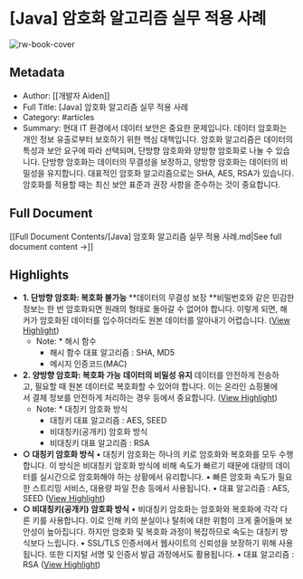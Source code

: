 # [Java] 암호화 알고리즘 실무 적용 사례

![rw-book-cover](https://img1.daumcdn.net/thumb/R800x0/?scode=mtistory2&fname=https%3A%2F%2Fblog.kakaocdn.net%2Fdn%2F1yu25%2Fbtsp8YWVraX%2Fb0T2kbDWjY6UFM3Osz70ek%2Fimg.png)

## Metadata
- Author: [[개발자 Aiden]]
- Full Title: [Java] 암호화 알고리즘 실무 적용 사례
- Category: #articles
- Summary: 현대 IT 환경에서 데이터 보안은 중요한 문제입니다. 데이터 암호화는 개인 정보 유출로부터 보호하기 위한 핵심 대책입니다. 암호화 알고리즘은 데이터의 특성과 보안 요구에 따라 선택되며, 단방향 암호화와 양방향 암호화로 나눌 수 있습니다. 단방향 암호화는 데이터의 무결성을 보장하고, 양방향 암호화는 데이터의 비밀성을 유지합니다. 대표적인 암호화 알고리즘으로는 SHA, AES, RSA가 있습니다. 암호화를 적용할 때는 최신 보안 표준과 권장 사항을 준수하는 것이 중요합니다.

## Full Document
[[Full Document Contents/[Java] 암호화 알고리즘 실무 적용 사례.md|See full document content →]]

## Highlights
- **1. 단방향 암호화: 복호화 불가능**
  **데이터의 무결성 보장 
  **비밀번호와 같은 민감한 정보는 한 번 암호화되면 원래의 형태로 돌아갈 수 없어야 합니다. 이렇게 되면, 해커가 암호화된 데이터를 입수하더라도 원본 데이터를 알아내기 어렵습니다. ([View Highlight](https://read.readwise.io/read/01hmwew7vacppk91sy5jm7kb8m))
    - Note: * 해시 함수
      * 해시 함수 대표 알고리즘 : SHA, MD5
      * 메시지 인증코드(MAC)
- **2. 양방향 암호화: 복호화 가능**
  **데이터의 비밀성 유지** 
  데이터를 안전하게 전송하고, 필요할 때 원본 데이터로 복호화할 수 있어야 합니다. 이는 온라인 쇼핑몰에서 결제 정보를 안전하게 처리하는 경우 등에서 중요합니다. ([View Highlight](https://read.readwise.io/read/01hmwezpk5s1vtfmdh1vyj1h2e))
    - Note: * 대칭키 암호화 방식
      * 대칭키 대표 알고리즘 : AES, SEED
      * 비대칭키(공개키) 암호화 방식
      * 비대칭키 대표 알고리즘 : RSA
- **○ 대칭키 암호화 방식**
  • 대칭키 암호화는 하나의 키로 암호화와 복호화를 모두 수행합니다. 이 방식은 비대칭키 암호화 방식에 비해 속도가 빠르기 때문에 대량의 데이터를 실시간으로 암호화해야 하는 상황에서 유리합니다.
  • 빠른 암호화 속도가 필요한 스트리밍 서비스, 대용량 파일 전송 등에서 사용됩니다.
  • 대표 알고리즘 : AES, SEED ([View Highlight](https://read.readwise.io/read/01hmwf288p96sg426zjcnanrye))
- **○ 비대칭키(공개키) 암호화 방식**
  • 비대칭키 암호화는 암호화와 복호화에 각각 다른 키를 사용합니다. 이로 인해 키의 분실이나 탈취에 대한 위험이 크게 줄어들며 보안성이 높아집니다. 하지만 암호화 및 복호화 과정이 복잡하므로 속도는 대칭키 방식보다 느립니다.
  • SSL/TLS 인증서에서 웹사이트의 신뢰성을 보장하기 위해 사용됩니다. 또한 디지털 서명 및 인증서 발급 과정에서도 활용됩니다.
  • 대표 알고리즘 : RSA ([View Highlight](https://read.readwise.io/read/01hmwf2hfcrze6kjnhjedsag76))
